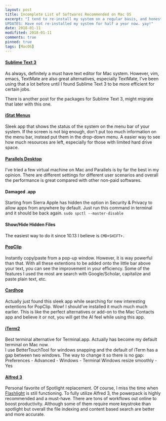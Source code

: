 ```yaml
---
layout: post
title: Incomplete List of Softwares Recommended on Mac OS
excerpt: "I tend to re-install my system on a regular basis, and honestly I don't know why. Most of the time I'm just hoping it'll clean up the system garbage and run faster. Anyway, to keep a good track of the useful softwares on a Mac here is a list for them. Also includes some tips for MacOS that I found quite useful.
UPDATES: Have not re-installed my system for half a year now. yay!"
date: 2018-01-11
modifited: 2018-01-11
comments: true
pinned: true
tags: [MacOS]
---
```

#### [Sublime Text 3](https://www.sublimetext.com/3)
As always, definitely a must have text editor for Mac system. However, vim, emacs, TextMate are also great alternatives, especially TextMate, I've been using that a lot before until I found Sublime Text 3 to be more efficient for certain jobs. 

There is another post for the packages for Sublime Text 3, might migrate that later with this one. 

#### [iStat Menus](https://bjango.com/mac/istatmenus/)
Sleek app that shows the status of the system on the menu bar of your system. If the screen is not big enough, don't put too much information on the menu bar, instead put them in the drop-down menu. A easier way to see how much resources are left, especially for those with limited hard drive space. 

#### [Parallels Desktop](https://www.parallels.com/products/desktop/)
I've tried a few virtual machine on Mac and Parallels is by far the best in my opinion. There are different settings for different user scenarios and overall the performance is great compared with other non-paid softwares. 

#### Damaged .app
Starting from Sierra Apple has hidden the option in Security & Privacy to allow apps from anywhere by default. Just run this command in terminal and it should be back again. ```sudo spctl --master-disable```

#### Show/Hide Hidden Files
The easiest way to do it since 10.13 I believe is ```CMD+SHIFT+.```

#### [PopClip](http://pilotmoon.com/popclip/)
Instantly copy/paste from a pop-up window. However, it is way powerful than that. With all these extentions to be added onto the little bar above your text, you can see the improvement in your efficiency. Some of the features I used the most are search with Google/Scholar, capitalize and paste plain text, etc. 

#### [Cardhop](https://flexibits.com/cardhop)
Actually just found this sleek app while searching for new interesting extentions for PopClip. Wow! I should've installed it much much much earlier. This is like the perfect alternatives or add-on to the Mac Contacts app and believe it or not, you will get the AI feel while using this app. 

#### [iTerm2](https://www.iterm2.com/)
Best terminal alternative for Terminal.app. Actually has become my default terminal on Mac now.  
I use BetterTouchTool for windows snapping and the default of iTerm has a gap between two windows. The way to change it so there is no gap:  
Preferences - Advanced - Windows - Terminal Windows resize smoothly - Yes

#### [Alfred 3](https://www.alfredapp.com/)
Personal favorite of Spotlight replacement. Of course, I miss the time when [Flashlight](http://flashlight.nateparrott.com/) is still functioning. To fully utilize Alfred 3, the powerpack is highly recommended and a must-have. There are tons of workflows out online to boost productivity. Although some of them require more keystroke than spotlight but overall the file indexing and content based search are better and more accurate. 
